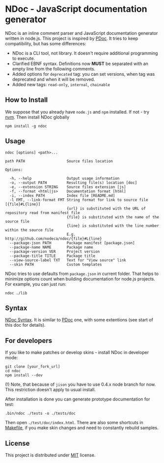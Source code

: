 # NDoc - JavaScript documentation generator

NDoc is an inline comment parser and JavaScript documentation generator written in node.js.
This project is inspired by [PDoc](http://pdoc.org/syntax.html). It tries to keep compatibility,
but has some differences:

- NDoc is a CLI tool, not library. It doesn't require additional programming to execute.
- Clarified EBNF syntax. Definitions now **MUST** be separated with an empty line from the following comments.
- Added options for `deprecated` tag: you can set versions, when tag was deprecated and
  when it will be removed.
- Added new tags: `read-only`, `internal`, `chainable`


## How to Install

We suppose that you already have `node.js` and `npm` installed.
If not - try [nvm](https://github.com/creationix/nvm). Then install NDoc globally

    npm install -g ndoc


## Usage

    ndoc [options] <path>...

    path PATH                   Source files location

    Options:

      -h, --help                Output usage information
      -o, --output PATH         Resulting file(s) location [doc]
      -e, --extension STRING    Source files extension [js]
      -f, --format <html|js>    Documentation format [html]
      -i, --index PATH          Index file [README.md]
      -l FMT, --link-format FMT String format for link to source file [{file}#L{line}]
                                {url} is substituted with the URL of repository read from manifest file
                                {file} is substituted with the name of the source file
                                {line} is substituted with the line number within the source file
                                E.g. http://github.com/nodeca/ndoc/{file}#L{line}
      --package-json PATH       Package manifest [package.json]
      --package-name NAME       Package name
      --package-version VER     Project version
      --package-title TITLE     Package title
      --view-source-label TXT   Text for "View source" link
      --skin PATH               Custom templates

NDoc tries to use defaults from `package.json` in current folder. That helps to minimize options count when building
documentation for node.js projects. For example, you can just run:

    ndoc ./lib


## Syntax

[NDoc Syntax](https://github.com/nodeca/ndoc/blob/master/syntax.md).
It is similar to [PDoc](https://github.com/tobie/pdoc) one, with some extentions (see start of this doc for details).


## For developers

If you like to make patches or develop skins - install NDoc in developer mode:

    git clone [your_fork_url]
    cd ndoc
    npm install --dev

(!) Note, that because of `jison` you have to use 0.4.x node branch for now. This restriction doesn't apply
to usual install.

After installation is done you can generate prototype documentation for test:

    .bin/ndoc ./tests -o ./tests/doc

Then open `./test/doc/index.html`. There are also some shortcuts in [Makefile](https://github.com/nodeca/ndoc/blob/master/Makefile),
if you make skin changes and need to constantly rebuild samples.


## License

This project is distributed under [MIT](https://github.com/nodeca/ndoc/blob/master/LICENSE) license.
